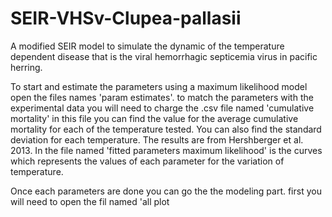 # SEIR-VHSv-Clupea-pallasii
A modified SEIR model to simulate the dynamic of the temperature dependent disease that is the viral hemorrhagic septicemia virus in pacific herring.

To start and estimate the parameters using a maximum likelihood model open the files names 'param estimates'. to match the parameters with the experimental data you will need to charge the .csv file named 'cumulative mortality' in this file you can find the value for the average cumulative mortality for each of the temperature tested. You can also find the standard deviation for each temperature. The results are from Hershberger et al. 2013. In the file named 'fitted parameters maximum likelihood' is the curves which represents the values of each parameter for the variation of temperature. 

Once each parameters are done you can go the the modeling part. first you will need to open the fil named 'all plot 
